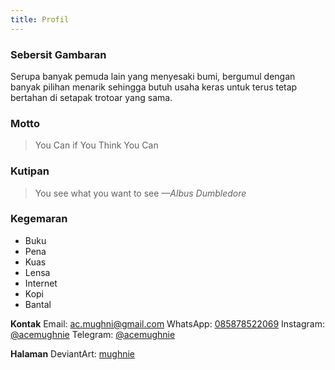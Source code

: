 ```yaml
---
title: Profil
---
```


### Sebersit Gambaran

Serupa banyak pemuda lain yang menyesaki bumi, bergumul dengan banyak pilihan menarik sehingga butuh usaha keras untuk terus tetap bertahan di setapak trotoar yang sama.

### Motto

>You Can if You Think You Can

### Kutipan

>You see what you want to see
<span style="text-align:right;font-style: italic;">—Albus Dumbledore</span>

### Kegemaran

* Buku
* Pena
* Kuas
* Lensa
* Internet
* Kopi
* Bantal

**Kontak**
Email:
[ac.mughni@gmail.com][mail]
WhatsApp:
[085878522069][wa]
Instagram:
[@acemughnie][ins]
Telegram:
[@acemughnie][tel]

[mail]: mailto:ac.mughni@gmail.com
[wa]: whatsapp://send?text=Hai!&phone=+6285878522069
[ins]: https://instagram.com/acemughnie/
[tel]: https://t.me/acemughnie

**Halaman**
DeviantArt: [mughnie][dev]

[dev]: http://mughnie.deviantart.com